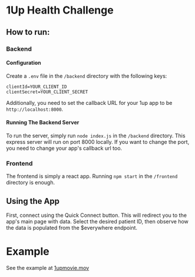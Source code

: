 # 1Up Health Challenge

## How to run:

### Backend

#### Configuration
Create a `.env` file in the `/backend` directory with the following keys:
```
clientId=YOUR_CLIENT_ID
clientSecret=YOUR_CLIENT_SECRET
```

Additionally, you need to set the callback URL for your 1up app to be `http://localhost:8000`.

#### Running The Backend Server
To run the server, simply run `node index.js` in the `/backend` directory. This express server will run on port 8000 locally. If you want to change the port, you need to change your app's callback url too.

### Frontend
The frontend is simply a react app. Running `npm start` in the `/frontend` directory is enough.

## Using the App
First, connect using the Quick Connect button. This will redirect you to the app's main page with data. Select the desired patient ID, then observe how the data is populated from the $everywhere endpoint.

# Example
See the example at [1upmovie.mov](./1upmovie.mov)